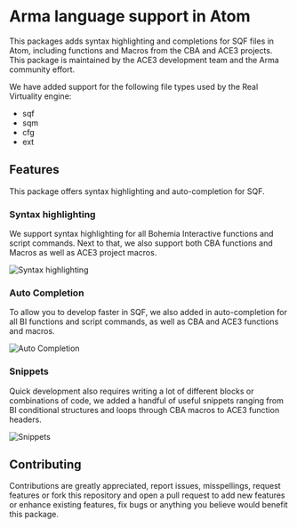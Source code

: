 # Arma language support in Atom

This packages adds syntax highlighting and completions for SQF files in Atom, including functions and Macros from the CBA and ACE3 projects. This package is maintained by the ACE3 development team and the Arma community effort.

We have added support for the following file types used by the Real Virtuality engine:
- sqf
- sqm
- cfg
- ext

## Features

This package offers syntax highlighting and auto-completion for SQF.

### Syntax highlighting

We support syntax highlighting for all Bohemia Interactive functions and script commands. Next to that, we also support both CBA functions and Macros as well as ACE3 project macros.

![Syntax highlighting](https://raw.github.com/acemod/language-arma-atom/master/rsc/syntax_highlighting.png)


### Auto Completion

To allow you to develop faster in SQF, we also added in auto-completion for all BI functions and script commands, as well as CBA and ACE3 functions and macros.

![Auto Completion](https://raw.github.com/acemod/language-arma-atom/master/rsc/auto_completion.png)


### Snippets

Quick development also requires writing a lot of different blocks or combinations of code, we added a handful of useful snippets ranging from BI conditional structures and loops through CBA macros to ACE3 function headers.

![Snippets](https://raw.github.com/acemod/language-arma-atom/master/rsc/snippets.png)


## Contributing

Contributions are greatly appreciated, report issues, misspellings, request features or fork this repository and open a pull request to add new features or enhance existing features, fix bugs or anything you believe would benefit this package.
